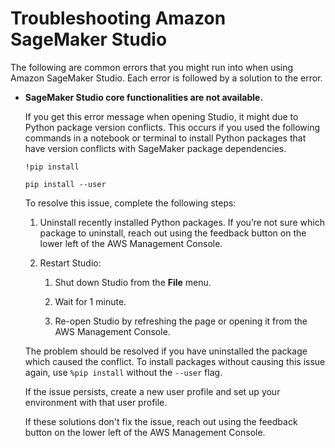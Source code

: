 # Troubleshooting Amazon SageMaker Studio<a name="studio-troubleshooting"></a>

The following are common errors that you might run into when using Amazon SageMaker Studio\. Each error is followed by a solution to the error\. 
+ **SageMaker Studio core functionalities are not available\.**

  If you get this error message when opening Studio, it might due to Python package version conflicts\. This occurs if you used the following commands in a notebook or terminal to install Python packages that have version conflicts with SageMaker package dependencies\.

  ```
  !pip install
  ```

  ```
  pip install --user
  ```

  To resolve this issue, complete the following steps:

  1. Uninstall recently installed Python packages\. If you’re not sure which package to uninstall, reach out using the feedback button on the lower left of the AWS Management Console\.

  1. Restart Studio: 

     1. Shut down Studio from the **File** menu\.

     1. Wait for 1 minute\.

     1. Re\-open Studio by refreshing the page or opening it from the AWS Management Console\.

  The problem should be resolved if you have uninstalled the package which caused the conflict\. To install packages without causing this issue again, use `%pip install` without the `--user` flag\.

  If the issue persists, create a new user profile and set up your environment with that user profile\.

  If these solutions don't fix the issue, reach out using the feedback button on the lower left of the AWS Management Console\.